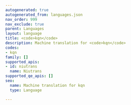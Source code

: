 ```yaml
---
autogenerated: true
autogenerated_from: languages.json
nav_order: 999
nav_exclude: true
parent: Languages
layout: language
title: <code>kqn</code>
description: Machine translation for <code>kqn</code>
codes:
- kqn
family: []
supported_apis:
- id: niutrans
  name: Niutrans
supported_qe_apis: []
seo:
  name: Machine translation for kqn
  type: Language

---
```


